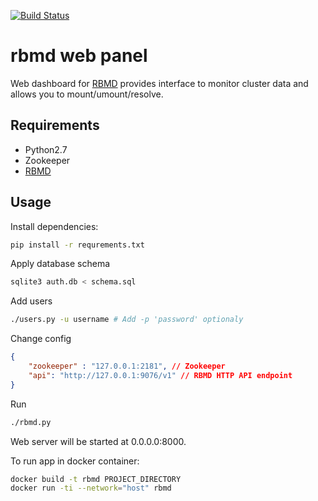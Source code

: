 [![Build Status](https://travis-ci.org/sudnitsina/rbmd_dashboard.svg?branch=feature%2Fdummy_zookeeper)](https://travis-ci.org/sudnitsina/rbmd_dashboard)
# rbmd web panel

Web dashboard for [RBMD](https://github.com/Difrex/rbmd)
provides interface to monitor cluster data and allows you to mount/umount/resolve.

## Requirements

* Python2.7
* Zookeeper
* [RBMD](https://github.com/Difrex/rbmd)

## Usage

Install dependencies:
```sh
pip install -r requrements.txt
```

Apply database schema
```sh
sqlite3 auth.db < schema.sql
```

Add users
```sh
./users.py -u username # Add -p 'password' optionaly
```

Change config
```json
{
    "zookeeper" : "127.0.0.1:2181", // Zookeeper
    "api": "http://127.0.0.1:9076/v1" // RBMD HTTP API endpoint
}
```

Run
```sh
./rbmd.py
```

Web server will be started at 0.0.0.0:8000.

To run app in docker container:

```sh
docker build -t rbmd PROJECT_DIRECTORY
docker run -ti --network="host" rbmd
```
